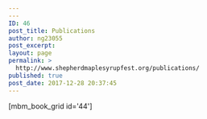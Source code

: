 ```yaml
---
---
ID: 46
post_title: Publications
author: ng23055
post_excerpt:
layout: page
permalink: >
  http://www.shepherdmaplesyrupfest.org/publications/
published: true
post_date: 2017-12-28 20:37:45
---
```

[mbm_book_grid id='44']